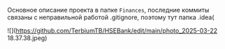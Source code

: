 Основное описание проекта в папке `Finances`, последние коммиты связаны с неправильной работой .gitignore, поэтому тут папка .idea(

![](https://github.com/TerbiumTB/HSEBank/edit/main/photo_2025-03-22 18.37.38.jpeg)
